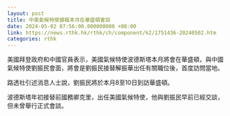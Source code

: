 ```yaml
---
layout: post
title: 中美氣候特使據報本月在華盛頓會談
date: 2024-05-02 07:56:00.000000000 +08:00
link: https://news.rthk.hk/rthk/ch/component/k2/1751436-20240502.htm
categories: rthk
---
```


美國拜登政府和中國官員表示，美國氣候特使波德斯塔本月將會在華盛頓，與中國氣候特使劉振民會面，將會是劉振民接替解振華出任有關職位後，首度訪問當地。

路透社引述消息人士說，劉振民將於本月8至10日到訪華盛頓。

波德斯塔年初接替前國務卿克里，出任美國氣候特使，他與劉振民早前已經交談，但未曾舉行正式會談。
